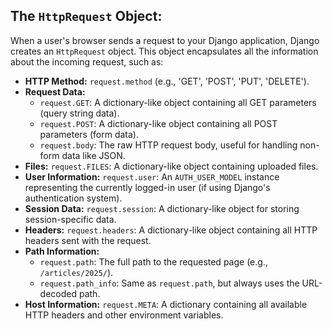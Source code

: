 ## The `HttpRequest` Object:

When a user's browser sends a request to your Django application, Django creates an `HttpRequest` object. This object encapsulates all the information about the incoming request, such as:

- **HTTP Method:** `request.method` (e.g., 'GET', 'POST', 'PUT', 'DELETE').
- **Request Data:**
  - `request.GET`: A dictionary-like object containing all GET parameters (query string data).
  - `request.POST`: A dictionary-like object containing all POST parameters (form data).
  - `request.body`: The raw HTTP request body, useful for handling non-form data like JSON.
- **Files:** `request.FILES`: A dictionary-like object containing uploaded files.
- **User Information:** `request.user`: An `AUTH_USER_MODEL` instance representing the currently logged-in user (if using Django's authentication system).
- **Session Data:** `request.session`: A dictionary-like object for storing session-specific data.
- **Headers:** `request.headers`: A dictionary-like object containing all HTTP headers sent with the request.
- **Path Information:**
  - `request.path`: The full path to the requested page (e.g., `/articles/2025/`).
  - `request.path_info`: Same as `request.path`, but always uses the URL-decoded path.
- **Host Information:** `request.META`: A dictionary containing all available HTTP headers and other environment variables.